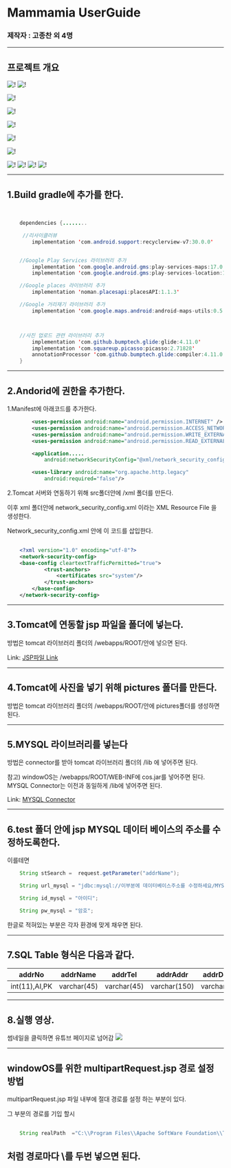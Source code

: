 # Mammamia UserGuide

### 제작자 : 고종찬 외 4명
---
## 프로젝트 개요

![!](https://github.com/AndroidMnS/MammamiaDocument/blob/main/android_mammamia_projectReport/%E1%84%8B%E1%85%A1%E1%86%AB%E1%84%83%E1%85%B3%E1%84%85%E1%85%A9%E1%84%8B%E1%85%B5%E1%84%83%E1%85%B3_%E1%84%86%E1%85%A1%E1%86%B7%E1%84%86%E1%85%A1%E1%84%86%E1%85%B5%E1%84%8B%E1%85%A1.001.jpeg)
![!](https://github.com/AndroidMnS/MammamiaDocument/blob/main/android_mammamia_projectReport/%E1%84%8B%E1%85%A1%E1%86%AB%E1%84%83%E1%85%B3%E1%84%85%E1%85%A9%E1%84%8B%E1%85%B5%E1%84%83%E1%85%B3_%E1%84%86%E1%85%A1%E1%86%B7%E1%84%86%E1%85%A1%E1%84%86%E1%85%B5%E1%84%8B%E1%85%A1.002.jpeg)

![!](https://github.com/AndroidMnS/MammamiaDocument/blob/main/android_mammamia_projectReport/%E1%84%8B%E1%85%A1%E1%86%AB%E1%84%83%E1%85%B3%E1%84%85%E1%85%A9%E1%84%8B%E1%85%B5%E1%84%83%E1%85%B3_%E1%84%86%E1%85%A1%E1%86%B7%E1%84%86%E1%85%A1%E1%84%86%E1%85%B5%E1%84%8B%E1%85%A1.003.jpeg)

![!](https://github.com/AndroidMnS/MammamiaDocument/blob/main/android_mammamia_projectReport/%E1%84%8B%E1%85%A1%E1%86%AB%E1%84%83%E1%85%B3%E1%84%85%E1%85%A9%E1%84%8B%E1%85%B5%E1%84%83%E1%85%B3_%E1%84%86%E1%85%A1%E1%86%B7%E1%84%86%E1%85%A1%E1%84%86%E1%85%B5%E1%84%8B%E1%85%A1.004.jpeg)

![!](https://github.com/AndroidMnS/MammamiaDocument/blob/main/android_mammamia_projectReport/%E1%84%8B%E1%85%A1%E1%86%AB%E1%84%83%E1%85%B3%E1%84%85%E1%85%A9%E1%84%8B%E1%85%B5%E1%84%83%E1%85%B3_%E1%84%86%E1%85%A1%E1%86%B7%E1%84%86%E1%85%A1%E1%84%86%E1%85%B5%E1%84%8B%E1%85%A1.005.jpeg)

![!](https://github.com/AndroidMnS/MammamiaDocument/blob/main/android_mammamia_projectReport/%E1%84%8B%E1%85%A1%E1%86%AB%E1%84%83%E1%85%B3%E1%84%85%E1%85%A9%E1%84%8B%E1%85%B5%E1%84%83%E1%85%B3_%E1%84%86%E1%85%A1%E1%86%B7%E1%84%86%E1%85%A1%E1%84%86%E1%85%B5%E1%84%8B%E1%85%A1.006.jpeg)

![!](https://github.com/AndroidMnS/MammamiaDocument/blob/main/android_mammamia_projectReport/%E1%84%8B%E1%85%A1%E1%86%AB%E1%84%83%E1%85%B3%E1%84%85%E1%85%A9%E1%84%8B%E1%85%B5%E1%84%83%E1%85%B3_%E1%84%86%E1%85%A1%E1%86%B7%E1%84%86%E1%85%A1%E1%84%86%E1%85%B5%E1%84%8B%E1%85%A1.007_%E1%84%8C%E1%85%A9%E1%86%BC%E1%84%8E%E1%85%A1%E1%86%AB.jpg)

![!](https://github.com/AndroidMnS/MammamiaDocument/blob/main/android_mammamia_projectReport/%E1%84%8B%E1%85%A1%E1%86%AB%E1%84%83%E1%85%B3%E1%84%85%E1%85%A9%E1%84%8B%E1%85%B5%E1%84%83%E1%85%B3_%E1%84%86%E1%85%A1%E1%86%B7%E1%84%86%E1%85%A1%E1%84%86%E1%85%B5%E1%84%8B%E1%85%A1.008.jpeg)
![!](https://github.com/AndroidMnS/MammamiaDocument/blob/main/android_mammamia_projectReport/%E1%84%8B%E1%85%A1%E1%86%AB%E1%84%83%E1%85%B3%E1%84%85%E1%85%A9%E1%84%8B%E1%85%B5%E1%84%83%E1%85%B3_%E1%84%86%E1%85%A1%E1%86%B7%E1%84%86%E1%85%A1%E1%84%86%E1%85%B5%E1%84%8B%E1%85%A1.009.jpeg)
![!](https://github.com/AndroidMnS/MammamiaDocument/blob/main/android_mammamia_projectReport/%E1%84%8B%E1%85%A1%E1%86%AB%E1%84%83%E1%85%B3%E1%84%85%E1%85%A9%E1%84%8B%E1%85%B5%E1%84%83%E1%85%B3_%E1%84%86%E1%85%A1%E1%86%B7%E1%84%86%E1%85%A1%E1%84%86%E1%85%B5%E1%84%8B%E1%85%A1.010.jpeg)
![!](https://github.com/AndroidMnS/MammamiaDocument/blob/main/android_mammamia_projectReport/%E1%84%8B%E1%85%A1%E1%86%AB%E1%84%83%E1%85%B3%E1%84%85%E1%85%A9%E1%84%8B%E1%85%B5%E1%84%83%E1%85%B3_%E1%84%86%E1%85%A1%E1%86%B7%E1%84%86%E1%85%A1%E1%84%86%E1%85%B5%E1%84%8B%E1%85%A1.011.jpeg)

---

## 1.Build gradle에 추가를 한다.


```java


    dependencies {........

     //리사이클러뷰
        implementation 'com.android.support:recyclerview-v7:30.0.0'


    //Google Play Services 라이브러리 추가
        implementation 'com.google.android.gms:play-services-maps:17.0.0'
        implementation 'com.google.android.gms:play-services-location:17.1.0'

    //Google places 라이브러리 추가
        implementation 'noman.placesapi:placesAPI:1.1.3'

    //Google 거리재기 라이브러리 추가
        implementation 'com.google.maps.android:android-maps-utils:0.5'



    //사진 업로드 관련 라이브러리 추가
        implementation 'com.github.bumptech.glide:glide:4.11.0'
        implementation 'com.squareup.picasso:picasso:2.71828'
        annotationProcessor 'com.github.bumptech.glide:compiler:4.11.0'
    }

```

---
## 2.Andorid에 권한을 추가한다.
1.Manifest에 아래코드를 추가한다.


```xml
        <uses-permission android:name="android.permission.INTERNET" />
        <uses-permission android:name="android.permission.ACCESS_NETWORK_STATE" />
        <uses-permission android:name="android.permission.WRITE_EXTERNAL_STORAGE" />
        <uses-permission android:name="android.permission.READ_EXTERNAL_STORAGE" />

        <application.....
            android:networkSecurityConfig="@xml/network_security_config">

        <uses-library android:name="org.apache.http.legacy"
            android:required="false"/>
```


   2.Tomcat 서버와 연동하기 위해  src폴더안에 /xml 폴더를 만든다. 
   
   이후 xml 폴더안에 network_security_config.xml 이라는 XML Resource File 을 생성한다. 

Network_security_config.xml 안에 이 코드를 삽입한다.

```xml
    
    <?xml version="1.0" encoding="utf-8"?>
    <network-security-config>
    <base-config cleartextTrafficPermitted="true">
            <trust-anchors>
                <certificates src="system"/>
            </trust-anchors>
        </base-config>
    </network-security-config>
```


---

## 3.Tomcat에 연동할 jsp 파일을 폴더에 넣는다.

방법은 tomcat 라이브러리 폴더의 /webapps/ROOT/안에 넣으면 된다.


Link: [JSP파일 Link][jsp link]

[jsp link]: https://github.com/AndroidMammamia/MammamiaDocument/tree/main/test



---

## 4.Tomcat에 사진을 넣기 위해 pictures 폴더를 만든다.
방법은 tomcat 라이브러리 폴더의 /webapps/ROOT/안에 pictures폴더를 생성하면 된다.



---

## 5.MYSQL 라이브러리를 넣는다

방법은 connector를 받아 tomcat 라이브러리 폴더의 /lib 에 넣어주면 된다.

참고) windowOS는 /webapps/ROOT/WEB-INF에  cos.jar를 넣어주면 된다. MYSQL Connector는 이전과 동일하게 /lib에 넣어주면 된다.



Link: [MYSQL Connector][my sql connector]

[my sql connector]: https://github.com/AndroidMammamia/MammamiaDocument/tree/main/databaseConnector

---

## 6.test 폴더 안에 jsp MYSQL 데이터 베이스의 주소를 수정하도록한다.
이를테면

```java
    String stSearch =  request.getParameter("addrName");

    String url_mysql = "jdbc:mysql://이부분에 데이터베이스주소를 수정하세요/MYSQL스키마이름?serverTimezone=Asia/Seoul&characterEncoding=utf8&useSSL=false";

    String id_mysql = "아이디";

    String pw_mysql = "암호";
``` 



한글로 적혀있는 부분은 각자 환경에 맞게 채우면 된다.

---

## 7.SQL Table 형식은 다음과 같다.
|addrNo|addrName|addrTel|addrAddr|addrDetail|addrLike|addrTag|addrImagePath
|------|---|---|---|---|---|---|---|
|int(11),AI,PK|varchar(45)|varchar(45)|varchar(150)|varchar(45)|varchar(45),Default'0'|varchar(45)|varchar(100)|

---

## 8.실행 영상.

썸네일을 클릭하면 유튜브 페이지로 넘어감
[![](http://img.youtube.com/vi/-QOxN_vmg-4/0.jpg)](http://www.youtube.com/watch?v=-QOxN_vmg-4 "")


---

## windowOS를 위한 multipartRequest.jsp 경로 설정 방법

multipartRequest.jsp 파일 내부에 절대 경로를 설정 하는 부분이 있다.

그 부분의 경로를 기입 할시 

```java
    
    String realPath  ="C:\\Program Files\\Apache SoftWare Foundation\\Tomcat 8.5\\webapps\\ROOT\\pictures"; 
``` 

처럼 경로마다 \\를 두번 넣으면 된다.
---








